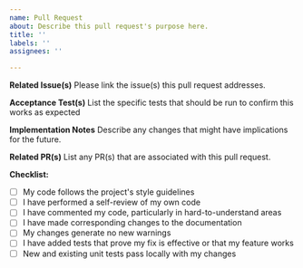 ```yaml
---
name: Pull Request
about: Describe this pull request's purpose here.
title: ''
labels: ''
assignees: ''

---
```


**Related Issue(s)**
Please link the issue(s) this pull request addresses.

**Acceptance Test(s)**
List the specific tests that should be run to confirm this works as expected

**Implementation Notes**
Describe any changes that might have implications for the future.

**Related PR(s)**
List any PR(s) that are associated with this pull request.

**Checklist:**
- [ ] My code follows the project's style guidelines
- [ ] I have performed a self-review of my own code
- [ ] I have commented my code, particularly in hard-to-understand areas
- [ ] I have made corresponding changes to the documentation
- [ ] My changes generate no new warnings
- [ ] I have added tests that prove my fix is effective or that my feature works
- [ ] New and existing unit tests pass locally with my changes
